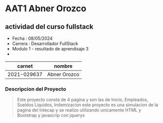 # AAT1 Abner Orozco
## actividad del curso fullstack

- Fecha : 08/05/2024        
- Carrera : Desarrollador FullStack
- Modulo 1 - resultado de aprendisaje 3
- 

|carnet|nombre|
|------|------|
|2021-029637|Abner Orozco|

### Descripcion del Proyecto

> Este proyecto consta de 4 pagina y son las de
> Inicio, Empleados, Sueldos Liquidos, Indemizacion
> este proyecto es una simulacion de la pagina
> del Intecap y se realizo utilizando unicamente
> HTML y Bootstrap y javascrip con jquerys